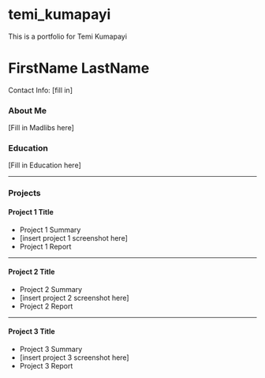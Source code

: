 # temi_kumapayi
This is a portfolio for Temi Kumapayi

# FirstName LastName
Contact Info: [fill in]

### About Me 
[Fill in Madlibs here]

### Education 
[Fill in Education here]

***

### Projects

#### Project 1 Title
 - Project 1 Summary
 - [insert project 1 screenshot here]
 - Project 1 Report

***

#### Project 2 Title
 - Project 2 Summary
 - [insert project 2 screenshot here]
 - Project 2 Report

***

#### Project 3 Title
 - Project 3 Summary
 - [insert project 3 screenshot here]
 - Project 3 Report
